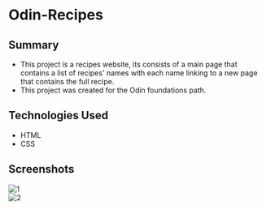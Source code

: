 # Odin-Recipes  

## Summary  
- This project is a recipes website, its consists of a main page that contains a list of recipes' names with each name linking to a new page that contains the full recipe.
- This project was created for the Odin foundations path.  

## Technologies Used  
- HTML  
- CSS

## Screenshots  
![1](https://github.com/user-attachments/assets/065fe672-61ab-47d6-a47f-914c55a49e35)  
![2](https://github.com/user-attachments/assets/f284add0-7a19-4a6e-9b85-a6608b692bcd)
